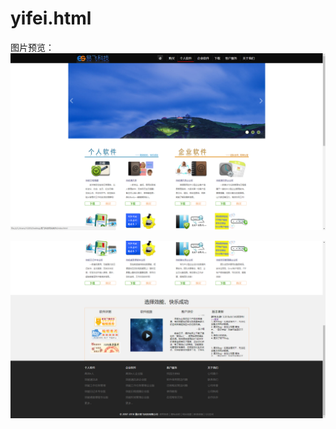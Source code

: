 ﻿# yifei.html
图片预览：
![image](https://github.com/zh1329586761/yifei.html/blob/master/images/1.png)


![image](https://github.com/zh1329586761/yifei.html/blob/master/images/2.png)
